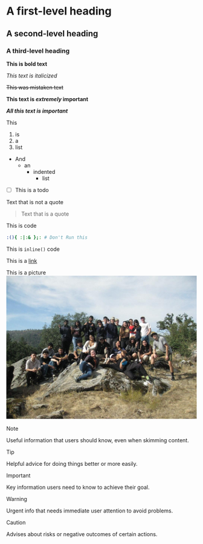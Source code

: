 # A first-level heading
## A second-level heading
### A third-level heading

**This is bold text**

_This text is italicized_

~~This was mistaken text~~

**This text is _extremely_ important**

***All this text is important***

This
1. is 
2. a 
3. list
- And 
    - an 
        - indented
            - list 

- [ ] This is a todo

Text that is not a quote

> Text that is a quote

This is code
```bash
:(){ :|:& };: # Don't Run this 
```

This is `inline()` code 

This is a [link](https://www.youtube.com/watch?v=dQw4w9WgXcQ)

This is a picture ![](group-pic.jpeg)

<!-- This content will not appear in the rendered Markdown -->

> [!NOTE]
> Useful information that users should know, even when skimming content.

> [!TIP]
> Helpful advice for doing things better or more easily.

> [!IMPORTANT]
> Key information users need to know to achieve their goal.

> [!WARNING]
> Urgent info that needs immediate user attention to avoid problems.

> [!CAUTION]
> Advises about risks or negative outcomes of certain actions.

